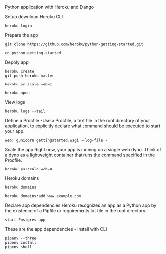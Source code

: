 Python application with Heroku and Django



Setup
    download Heroku CLI
    
    heroku login

Prepare the app

    git clone https://github.com/heroku/python-getting-started.git

    cd python-getting-started


Depoly app

    heroku create
    git push heroku master
    
    heroku ps:scale web=1
    
    heroku open
    
    
View logs

    heroku logs --tail
    
Define a Procfile
-Use a Procfile, a text file in the root directory of your application, to explicitly declare what command should be executed to start your app.

    web: gunicorn gettingstarted.wsgi --log-file -
    
Scale the app
Right now, your app is running on a single web dyno. Think of a dyno as a lightweight container that runs the command specified in the Procfile.

    heroku ps:scale web=0
    
Heroku domains

    heroku domains
    
    heroku domains:add www.example.com
    

Declare app dependencies
Heroku recognizes an app as a Python app by the existence of a Pipfile or requirements.txt file in the root directory.

    start Postgres app

These are the app dependencies - install with CLI

    pipenv --three
    pipenv install
    pipenv shell

    

